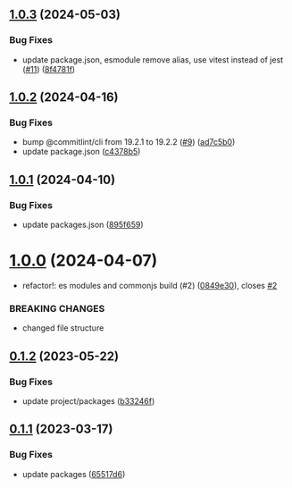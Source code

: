 ## [1.0.3](https://github.com/beecode-rs/msh-entity/compare/v1.0.2...v1.0.3) (2024-05-03)


### Bug Fixes

* update package.json, esmodule remove alias, use vitest instead of jest ([#11](https://github.com/beecode-rs/msh-entity/issues/11)) ([8f4781f](https://github.com/beecode-rs/msh-entity/commit/8f4781f842d5b36a3b916a09d765288ad3287c0c))

## [1.0.2](https://github.com/beecode-rs/msh-entity/compare/v1.0.1...v1.0.2) (2024-04-16)


### Bug Fixes

* bump @commitlint/cli from 19.2.1 to 19.2.2 ([#9](https://github.com/beecode-rs/msh-entity/issues/9)) ([ad7c5b0](https://github.com/beecode-rs/msh-entity/commit/ad7c5b0e558b487248f6ce167a440ce4476e30f7))
* update package.json ([c4378b5](https://github.com/beecode-rs/msh-entity/commit/c4378b56806921c91a279fca8ba7621ad6ab2006))

## [1.0.1](https://github.com/beecode-rs/msh-entity/compare/v1.0.0...v1.0.1) (2024-04-10)


### Bug Fixes

* update packages.json ([895f659](https://github.com/beecode-rs/msh-entity/commit/895f659bbb33063c3b9bbf6ecfa369ad666038c4))

# [1.0.0](https://github.com/beecode-rs/msh-entity/compare/v0.1.2...v1.0.0) (2024-04-07)


* refactor!: es modules and commonjs build (#2) ([0849e30](https://github.com/beecode-rs/msh-entity/commit/0849e30cc6c303c03e62755330f8c885c11be549)), closes [#2](https://github.com/beecode-rs/msh-entity/issues/2)


### BREAKING CHANGES

* changed file structure

## [0.1.2](https://github.com/beecode-rs/msh-entity/compare/v0.1.1...v0.1.2) (2023-05-22)


### Bug Fixes

* update project/packages ([b33246f](https://github.com/beecode-rs/msh-entity/commit/b33246f9b383b13939feb07ab6e448648d36de0e))

## [0.1.1](https://github.com/beecode-rs/msh-entity/compare/v0.1.0...v0.1.1) (2023-03-17)


### Bug Fixes

* update packages ([65517d6](https://github.com/beecode-rs/msh-entity/commit/65517d6a242e8fa18f08b57fce2bf1305368c1dd))
